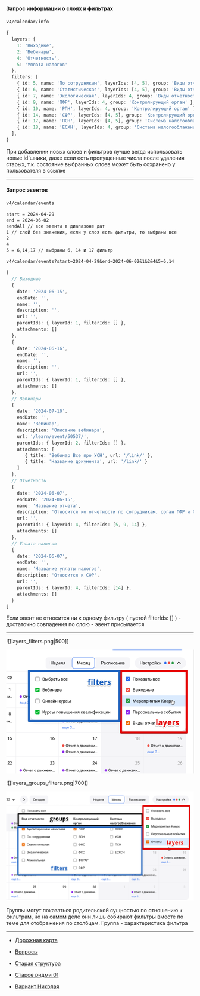#### Запрос информации о слоях и фильтрах

```
v4/calendar/info 
```

```ts
{
  layers: {
    1: 'Выходные',
    2: 'Вебинары',
    4: 'Отчетность',
    5: 'Уплата налогов'
  },
  filters: [
    { id: 5, name: 'По сотрудникам', layerIds: [4, 5], group: 'Виды отчетности' },
    { id: 6, name: 'Статистическая', layerIds: [4, 5], group: 'Виды отчетности' },
    { id: 7, name: 'Экологическая', layerIds: 4, group: 'Виды отчетности' },
    { id: 9, name: 'ПФР', layerIds: 4, group: 'Контролирующий орган' },
    { id: 10, name: 'РПН', layerIds: 4, group: 'Контролирующий орган' },
    { id: 14, name: 'СФР', layerIds: [4, 5], group: 'Контролирующий орган' },
    { id: 17, name: 'ПСН', layerIds: [4, 5], group: 'Система налогооблажения' },
    { id: 18, name: 'ЕСХН', layerIds: 4, group: 'Система налогооблажения' },
  ],
}
```

При добавлении новых слоев и фильтров лучше вегда использовать новые id'шники, даже если есть пропущенные числа после удаления старых, т.к. состояние выбранных слоев может быть сохранено у пользователя в ссылке

---
#### Запрос эвентов

```
v4/calendar/events
```

```
start = 2024-04-29
end = 2024-06-02
sendAll // все эвенты в диапазоне дат
1 // слой без значения, если y слоя есть фильтры, то выбраны все
2
4 
5 = 6,14,17 // выбраны 6, 14 и 17 фильтр
```

```
v4/calendar/events?start=2024-04-29&end=2024-06-02&1&2&4&5=6,14
```

```ts
[
  // Выходные
  {
    date: '2024-06-15',
    endDate: '',
    name: '',
    description: '',
    url: '',
    parentIds: { layerId: 1, filterIds: [] },
    attachments: []
  },
  {
    date: '2024-06-16',
    endDate: '',
    name: '',
    description: '',
    url: '',
    parentIds: { layerId: 1, filterIds: [] },
    attachments: []
  },
  // Вебинары
  {
    date: '2024-07-10',
    endDate: '',
    name: 'Вебинар',
    description: 'Описание вебинара',
    url: '/learn/event/50537/',
    parentIds: { layerId: 2, filterIds: [] },
    attachments: [
       { title: 'Вебинар Все про УСН', url: '/link/' },
       { title: 'Название документа', url: '/link/' }
    ]
  },
  // Oтчетность
  {
    date: '2024-06-07',
    endDate: '2024-06-15',
    name: 'Название отчета',
    description: 'Относится ко отчетности по сотрудникам, орган ПФР и СФР',
    url: '',
    parentIds: { layerId: 4, filterIds: [5, 9, 14] },
    attachments: []
  },
  // Уплата налогов
  {
    date: '2024-06-07',
    endDate: '',
    name: 'Название уплаты налогов',
    description: 'Относится к СФР',
    url: '',
    parentIds: { layerId: 4, filterIds: [14] },
    attachments: []
  }
]
```

Если эвент не относится ни к одному фильтру ( пустой filterIds: [] ) - достаточно совпадения по слою - эвент присылается

---

![[layers_filters.png|500]]

<img src="assets/layers_filters.png" width="600">

![[layers_groups_filters.png|700]]

<img src="assets/layers_groups_filters.png" width="700">

Группы могут показаться родительской сущностью по отношению к фильтрам, но на самом деле они лишь собирают фильтры вместе по теме для отображения по столбцам. Группа - характеристика фильтра

---

- [Дорожная карта](road_map.md)

- [Вопросы](questions.md)

- [Старая структура](old_structure.md)

- [Старое ридми 01](old_readme_01.md)

* [Вариант Николая](nikolai.md)
